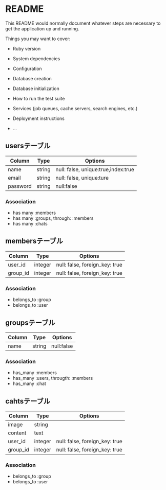 # README

This README would normally document whatever steps are necessary to get the
application up and running.

Things you may want to cover:

* Ruby version

* System dependencies

* Configuration

* Database creation

* Database initialization

* How to run the test suite

* Services (job queues, cache servers, search engines, etc.)

* Deployment instructions

* ...


## usersテーブル
|Column|Type|Options|
|------|----|-------|
|name|string|null: false, unique:true,index:true|
|email|string|null: false, unique:ture|
|password|string|null:false|

### Association
- has many :members
- has many :groups, through: :members
- has many :chats


## membersテーブル

|Column|Type|Options|
|------|----|-------|
|user_id|integer|null: false, foreign_key: true|
|group_id|integer|null: false, foreign_key: true|

### Association
- belongs_to :group
- belongs_to :user


## groupsテーブル
|Column|Type|Options|
|------|----|-------|
|name|string|null:false|

### Association
- has_many :members
- has_many :users, througth: :members
- has_many :chat

## cahtsテーブル
|Column|Type|Options|
|------|----|-------|
|image|string||
|content|text||
|user_id|integer|null: false, foreign_key: true|
|group_id|integer|null: false, foreign_key: true|

### Association
- belongs_to :group
- belongs_to :user
